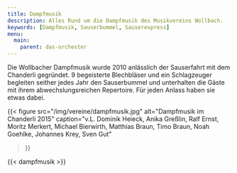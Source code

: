 ```yaml
---
title: Dampfmusik
description: Alles Rund um die Dampfmusik des Musikvereins Wollbach.
keywords: [Dampfmusik, Sauserbummel, Sauserexpress]
menu:
  main:
    parent: das-orchester
---
```


Die Wollbacher Dampfmusik wurde 2010 anlässlich der Sauserfahrt mit dem
Chanderli gegründet. 9 begeisterte Blechbläser und ein Schlagzeuger
begleiten seither jedes Jahr den Sauserbummel und unterhalten die Gäste mit
ihrem abwechslungsreichen Repertoire. Für jeden Anlass haben sie etwas dabei.

{{< figure src="/img/vereine/dampfmusik.jpg"
           alt="Dampfmusik im Chanderli 2015"
           caption="v.L. Dominik Heieck, Anika Greßlin, Ralf Ernst, Moritz Merkert, Michael Bierwirth, Matthias Braun, Timo Braun, Noah Goehlke, Johannes Krey, Sven Gut"
>}}

{{< dampfmusik >}}
